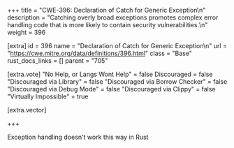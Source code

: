 +++
title = "CWE-396: Declaration of Catch for Generic Exception\n"
description = "Catching overly broad exceptions promotes complex error handling code that is more likely to contain security vulnerabilities.\n"
weight = 396

[extra]
id = 396
name = "Declaration of Catch for Generic Exception\n"
url = "https://cwe.mitre.org/data/definitions/396.html"
class = "Base"
rust_docs_links = []
parent = "705"

[extra.vote]
"No Help, or Langs Wont Help" = false
Discouraged = false
"Discouraged via Library" = false
"Discouraged via Borrow Checker" = false
"Discouraged via Debug Mode" = false
"Discouraged via Clippy" = false
"Virtually Impossible" = true

[extra.vector]

+++

Exception handling doesn't work this way in Rust